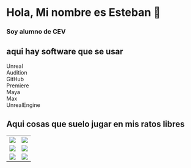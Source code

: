 # Hola, Mi nombre es Esteban 👋
### Soy alumno de CEV

## aqui hay software que se usar
Unreal <br>
Audition <br>
GitHub <br>
Premiere <br>
Maya <br>
Max <br>
UnrealEngine <br>

## Aqui cosas que suelo jugar en mis ratos libres

<table style="width:100%">
  <tr>
  <td>
	<a href="https://www.leagueoflegends.com/">
  		<img src="https://raw.githubusercontent.com/EstebanDaRocha/EstebanDaRocha/Games/Genshin.jpg">
	</a>
	</td>
  <td>
	<a href="https://www.labyrinthinegame.com/">
  		<img src="https://raw.githubusercontent.com/EstebanDaRocha/EstebanDaRocha/Games/RocketLeage.jpg">
	</a>
	</td>
  </tr>
  <tr>
  <td>
	<a href="https://pokemonmasters-game.com/">
  		<img src="https://raw.githubusercontent.com/EstebanDaRocha/EstebanDaRocha/Games/Terraria.jpg">
	</a>
	</td>
	<td>
	<a href="https://disneymirrorverse.com/">
  		<img src="https://raw.githubusercontent.com/EstebanDaRocha/EstebanDaRocha/Games/Valorant.jpg">
	</a>
	</td>
	</td>
    </tr>
    <tr>
    <td>
	<a href="https://www.devourgame.com/">
  		<img src="https://raw.githubusercontent.com/EstebanDaRocha/EstebanDaRocha/Games/VRising.jpg">
	</a>
	</td>
	<td>
	<a href="https://kineticgames.co.uk/">
  		<img src="https://raw.githubusercontent.com/EstebanDaRocha/EstebanDaRocha/Games/Warframe.jpg">
	</a>
  </tr>
</table>
